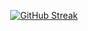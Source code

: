 <div align="center">
  
  
 [![GitHub Streak](https://streak-stats.demolab.com?user=VictoriaLind&theme=radical&hide_border=true&border_radius=21.1&date_format=j%2Fn%5B%2FY%5D)](https://git.io/streak-stats)


</div>
